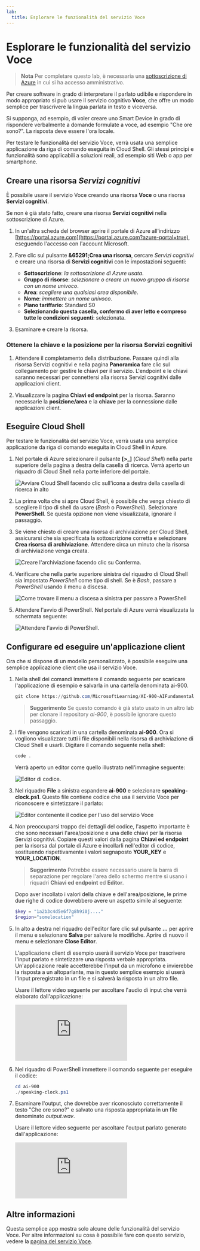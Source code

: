 ```yaml
---
lab:
  title: Esplorare le funzionalità del servizio Voce
---
```


# <a name="explore-speech"></a>Esplorare le funzionalità del servizio Voce

> **Nota** Per completare questo lab, è necessaria una [sottoscrizione di Azure](https://azure.microsoft.com/free?azure-portal=true) in cui si ha accesso amministrativo.

Per creare software in grado di interpretare il parlato udibile e rispondere in modo appropriato si può usare il servizio cognitivo **Voce**, che offre un modo semplice per trascrivere la lingua parlata in testo e viceversa.

Si supponga, ad esempio, di voler creare uno Smart Device in grado di rispondere verbalmente a domande formulate a voce, ad esempio "Che ore sono?". La risposta deve essere l'ora locale.

Per testare le funzionalità del servizio Voce, verrà usata una semplice applicazione da riga di comando eseguita in Cloud Shell. Gli stessi principi e funzionalità sono applicabili a soluzioni reali, ad esempio siti Web o app per smartphone.

## <a name="create-a-cognitive-services-resource"></a>Creare una risorsa *Servizi cognitivi*

È possibile usare il servizio Voce creando una risorsa **Voce** o una risorsa **Servizi cognitivi**.

Se non è già stato fatto, creare una risorsa **Servizi cognitivi** nella sottoscrizione di Azure.

1. In un'altra scheda del browser aprire il portale di Azure all'indirizzo [https://portal.azure.com](https://portal.azure.com?azure-portal=true), eseguendo l'accesso con l'account Microsoft.

1. Fare clic sul pulsante **&65291;Crea una risorsa**, cercare *Servizi cognitivi* e creare una risorsa di **Servizi cognitivi** con le impostazioni seguenti:
    - **Sottoscrizione**: *la sottoscrizione di Azure usata*.
    - **Gruppo di risorse**: *selezionare o creare un nuovo gruppo di risorse con un nome univoco*.
    - **Area**: *scegliere una qualsiasi area disponibile*.
    - **Nome**: *immettere un nome univoco*.
    - **Piano tariffario**: Standard S0
    - **Selezionando questa casella, confermo di aver letto e compreso tutte le condizioni seguenti**: selezionata.

1. Esaminare e creare la risorsa.

### <a name="get-the-key-and-location-for-your-cognitive-services-resource"></a>Ottenere la chiave e la posizione per la risorsa Servizi cognitivi

1. Attendere il completamento della distribuzione. Passare quindi alla risorsa Servizi cognitivi e nella pagina **Panoramica** fare clic sul collegamento per gestire le chiavi per il servizio. L'endpoint e le chiavi saranno necessari per connettersi alla risorsa Servizi cognitivi dalle applicazioni client.

1. Visualizzare la pagina **Chiavi ed endpoint** per la risorsa. Saranno necessarie la **posizione/area** e la **chiave** per la connessione dalle applicazioni client.

## <a name="run-cloud-shell"></a>Eseguire Cloud Shell

Per testare le funzionalità del servizio Voce, verrà usata una semplice applicazione da riga di comando eseguita in Cloud Shell in Azure.

1. Nel portale di Azure selezionare il pulsante **[>_]** (*Cloud Shell*) nella parte superiore della pagina a destra della casella di ricerca. Verrà aperto un riquadro di Cloud Shell nella parte inferiore del portale.

    ![Avviare Cloud Shell facendo clic sull'icona a destra della casella di ricerca in alto](media/recognize-synthesize-speech/powershell-portal-guide-1.png)

1. La prima volta che si apre Cloud Shell, è possibile che venga chiesto di scegliere il tipo di shell da usare (*Bash* o *PowerShell*). Selezionare **PowerShell**. Se questa opzione non viene visualizzata, ignorare il passaggio.  

1. Se viene chiesto di creare una risorsa di archiviazione per Cloud Shell, assicurarsi che sia specificata la sottoscrizione corretta e selezionare **Crea risorsa di archiviazione**. Attendere circa un minuto che la risorsa di archiviazione venga creata.

    ![Creare l'archiviazione facendo clic su Conferma.](media/recognize-synthesize-speech/powershell-portal-guide-2.png)

1. Verificare che nella parte superiore sinistra del riquadro di Cloud Shell sia impostato *PowerShell* come tipo di shell. Se è *Bash*, passare a *PowerShell* usando il menu a discesa.

    ![Come trovare il menu a discesa a sinistra per passare a PowerShell](media/recognize-synthesize-speech/powershell-portal-guide-3.png)

1. Attendere l'avvio di PowerShell. Nel portale di Azure verrà visualizzata la schermata seguente:  

    ![Attendere l'avvio di PowerShell.](media/recognize-synthesize-speech/powershell-prompt.png)

## <a name="configure-and-run-a-client-application"></a>Configurare ed eseguire un'applicazione client

Ora che si dispone di un modello personalizzato, è possibile eseguire una semplice applicazione client che usa il servizio Voce.

1. Nella shell dei comandi immettere il comando seguente per scaricare l'applicazione di esempio e salvarla in una cartella denominata ai-900.

    ```PowerShell
    git clone https://github.com/MicrosoftLearning/AI-900-AIFundamentals ai-900
    ```

    >**Suggerimento** Se questo comando è già stato usato in un altro lab per clonare il repository *ai-900*, è possibile ignorare questo passaggio.

1. I file vengono scaricati in una cartella denominata **ai-900**. Ora si vogliono visualizzare tutti i file disponibili nella risorsa di archiviazione di Cloud Shell e usarli. Digitare il comando seguente nella shell:

     ```PowerShell
    code .
    ```

    Verrà aperto un editor come quello illustrato nell'immagine seguente:

    ![Editor di codice.](media/recognize-synthesize-speech/powershell-portal-guide-4.png)

1. Nel riquadro **File** a sinistra espandere **ai-900** e selezionare **speaking-clock.ps1**. Questo file contiene codice che usa il servizio Voce per riconoscere e sintetizzare il parlato:

    ![Editor contenente il codice per l'uso del servizio Voce](media/recognize-synthesize-speech/speaking-clock-code.png)

1. Non preoccuparsi troppo dei dettagli del codice, l'aspetto importante è che sono necessari l'area/posizione e una delle chiavi per la risorsa Servizi cognitivi. Copiare questi valori dalla pagina **Chiavi ed endpoint** per la risorsa dal portale di Azure e incollarli nell'editor di codice, sostituendo rispettivamente i valori segnaposto **YOUR_KEY** e **YOUR_LOCATION**.

    > **Suggerimento** Potrebbe essere necessario usare la barra di separazione per regolare l'area dello schermo mentre si usano i riquadri **Chiavi ed endpoint** ed **Editor**.

    Dopo aver incollato i valori della chiave e dell'area/posizione, le prime due righe di codice dovrebbero avere un aspetto simile al seguente:

    ```PowerShell
    $key = "1a2b3c4d5e6f7g8h9i0j...."
    $region="somelocation"
    ```

1. In alto a destra nel riquadro dell'editor fare clic sul pulsante **...** per aprire il menu e selezionare **Salva** per salvare le modifiche. Aprire di nuovo il menu e selezionare **Close Editor**.

    L'applicazione client di esempio userà il servizio Voce per trascrivere l'input parlato e sintetizzare una risposta verbale appropriata. Un'applicazione reale accetterebbe l'input da un microfono e invierebbe la risposta a un altoparlante, ma in questo semplice esempio si userà l'input preregistrato in un file e si salverà la risposta in un altro file.

    Usare il lettore video seguente per ascoltare l'audio di input che verrà elaborato dall'applicazione:

    <div class="embeddedvideo"><iframe src="https://www.microsoft.com/videoplayer/embed/RWMAvi" frameborder="0" allowfullscreen="true" data-linktype="external"></iframe></div>

1. Nel riquadro di PowerShell immettere il comando seguente per eseguire il codice:

    ```PowerShell
    cd ai-900
    ./speaking-clock.ps1
    ```

1. Esaminare l'output, che dovrebbe aver riconosciuto correttamente il testo "Che ore sono?" e salvato una risposta appropriata in un file denominato *output.wav*.

    Usare il lettore video seguente per ascoltare l'output parlato generato dall'applicazione:

    <div class="embeddedvideo"><iframe src="https://www.microsoft.com/videoplayer/embed/RWMSIU" frameborder="0" allowfullscreen="true" data-linktype="external"></iframe></div>

## <a name="learn-more"></a>Altre informazioni

Questa semplice app mostra solo alcune delle funzionalità del servizio Voce. Per altre informazioni su cosa è possibile fare con questo servizio, vedere la [pagina del servizio Voce](https://azure.microsoft.com/services/cognitive-services/speech-services/).

